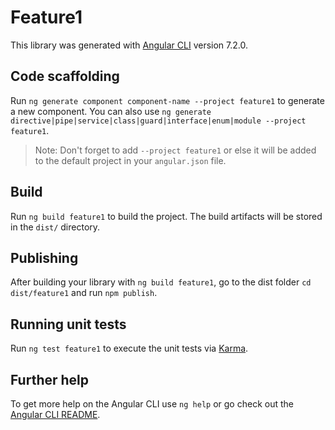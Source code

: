 # Feature1

This library was generated with [Angular CLI](https://github.com/angular/angular-cli) version 7.2.0.

## Code scaffolding

Run `ng generate component component-name --project feature1` to generate a new component. You can also use `ng generate directive|pipe|service|class|guard|interface|enum|module --project feature1`.
> Note: Don't forget to add `--project feature1` or else it will be added to the default project in your `angular.json` file. 

## Build

Run `ng build feature1` to build the project. The build artifacts will be stored in the `dist/` directory.

## Publishing

After building your library with `ng build feature1`, go to the dist folder `cd dist/feature1` and run `npm publish`.

## Running unit tests

Run `ng test feature1` to execute the unit tests via [Karma](https://karma-runner.github.io).

## Further help

To get more help on the Angular CLI use `ng help` or go check out the [Angular CLI README](https://github.com/angular/angular-cli/blob/master/README.md).
